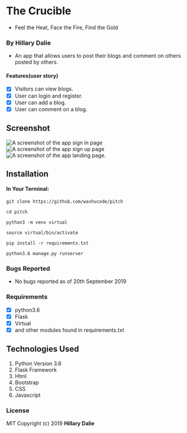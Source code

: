 # The Crucible
- Feel the Heat, Face the Fire, Find the Gold

### By Hillary Dalie 
-  An app that allows users to post their blogs and comment on others posted by others.

#### Features(user story)

- [x] Visitors can view blogs.
- [x] User can login and register.
- [x] User can add a blog.
- [x] User can comment on a blog.

## Screenshot

![A screenshot of the app sign in page](https://drive.google.com/file/d/15Hw6pcD5IXiZlE8ora56qw8CDwMH4_GL/view?usp=sharing "Sign In Page")
![A screenshot of the app sign up page](https://drive.google.com/file/d/1nbAC-ahPxNHOdXpUQfgqn1rRMkKFkhy1/view?usp=sharing "Sign Up Page")
![A screenshot of the app landing page.](https://drive.google.com/file/d/1GGt3qod6akbwFCmm4eLFk8SWPiniX6Ie/view?usp=sharing "Landing Page")



## Installation
 #### In Your Terminal:

```git clone https://github.com/washucode/pitch```

```cd pitch```

```python3 -m venv virtual```

```source virtual/bin/activate```

```pip install -r requirements.txt```

```python3.6 manage.py runserver```

### Bugs Reported
- No bugs reported as of 20th September 2019

### Requirements


- [x] python3.6
- [x] Flask
- [x] Virtual
- [x] and other modules found in requirements.txt

## Technologies Used
1. Python Version 3.6
2. Flask Framework
3. Html
4. Bootstrap
5. CSS
6. Javascript

### License
*MIT*
Copyright (c) 2019 **Hillary Dalie**
